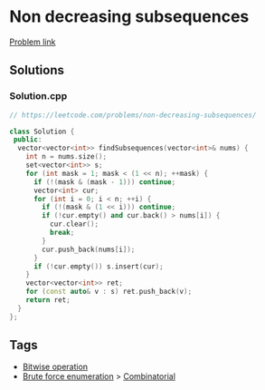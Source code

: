 # Non decreasing subsequences

[Problem link](https://leetcode.com/problems/non-decreasing-subsequences/)

## Solutions


### Solution.cpp
```cpp
// https://leetcode.com/problems/non-decreasing-subsequences/

class Solution {
 public:
  vector<vector<int>> findSubsequences(vector<int>& nums) {
    int n = nums.size();
    set<vector<int>> s;
    for (int mask = 1; mask < (1 << n); ++mask) {
      if (!(mask & (mask - 1))) continue;
      vector<int> cur;
      for (int i = 0; i < n; ++i) {
        if (!(mask & (1 << i))) continue;
        if (!cur.empty() and cur.back() > nums[i]) {
          cur.clear();
          break;
        }
        cur.push_back(nums[i]);
      }
      if (!cur.empty()) s.insert(cur);
    }
    vector<vector<int>> ret;
    for (const auto& v : s) ret.push_back(v);
    return ret;
  }
};
```
## Tags

* [Bitwise operation](/README.md#Bitwise_operation)
* [Brute force enumeration](/README.md#Brute_force_enumeration) > [Combinatorial](/README.md#Brute_force_enumeration-Combinatorial)
